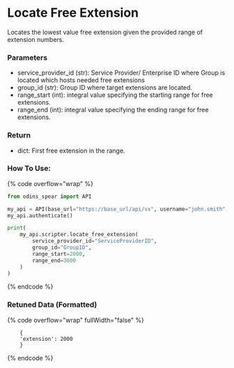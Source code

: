 # Locate Free Extension

Locates the lowest value free extension given the provided range of extension numbers.

### Parameters&#x20;

* service\_provider\_id (str): Service Provider/ Enterprise ID where Group is located which hosts needed free extensions
* group\_id (str): Group ID where target extensions are located.
* range\_start (int): integral value specifying the starting range for free extensions.
* range\_end (int): integral value specifying the ending range for free extensions.

### Return

* dict: First free extension in the range. 

### How To Use:

{% code overflow="wrap" %}
```python
from odins_spear import API

my_api = API(base_url="https://base_url/api/vx", username="john.smith", password="ODIN_INSTANCE_1")
my_api.authenticate()

print(
    my_api.scripter.locate_free_extension(
        service_provider_id="ServiceProviderID",
        group_id="GroupID",
        range_start=2000,
        range_end=3000
    )
)
```
{% endcode %}

### Retuned Data (Formatted)

{% code overflow="wrap" fullWidth="false" %}
```
    {
    'extension': 2000 
    }
```
{% endcode %}
